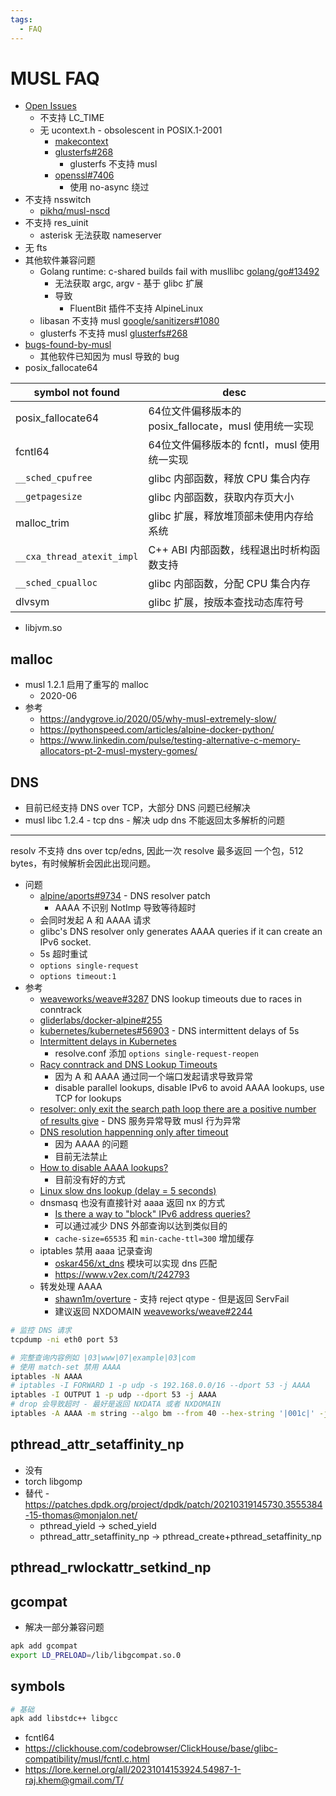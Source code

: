 ```yaml
---
tags:
  - FAQ
---
```


# MUSL FAQ

- [Open Issues](https://wiki.musl-libc.org/open-issues.html)
  - 不支持 LC_TIME
  - 无 ucontext.h - obsolescent in POSIX.1-2001
    - [makecontext](https://pubs.opengroup.org/onlinepubs/009695399/functions/makecontext.html#tag_03_356_08)
    - [glusterfs#268](https://github.com/gluster/glusterfs/issues/268)
      - glusterfs 不支持 musl
    - [openssl#7406](https://github.com/openssl/openssl/issues/7406)
      - 使用 no-async 绕过
- 不支持 nsswitch
  - [pikhq/musl-nscd](https://github.com/pikhq/musl-nscd)
- 不支持 res_uinit
  - asterisk 无法获取 nameserver
- 无 fts
- 其他软件兼容问题
  - Golang runtime: c-shared builds fail with musllibc
    [golang/go#13492](https://github.com/golang/go/issues/13492)
    - 无法获取 argc, argv - 基于 glibc 扩展
    - 导致
      - FluentBit 插件不支持 AlpineLinux
  - libasan 不支持 musl
    [google/sanitizers#1080](https://github.com/google/sanitizers/issues/1080)
  - glusterfs 不支持 musl [glusterfs#268](https://github.com/gluster/glusterfs/issues/268)
- [bugs-found-by-musl](https://wiki.musl-libc.org/bugs-found-by-musl.html)
  - 其他软件已知因为 musl 导致的 bug
- posix_fallocate64

| symbol not found           | desc                                                  |
| -------------------------- | ----------------------------------------------------- |
| posix_fallocate64          | 64位文件偏移版本的 posix_fallocate，musl 使用统一实现 |
| fcntl64                    | 64位文件偏移版本的 fcntl，musl 使用统一实现           |
| `__sched_cpufree`          | glibc 内部函数，释放 CPU 集合内存                     |
| `__getpagesize`            | glibc 内部函数，获取内存页大小                        |
| malloc_trim                | glibc 扩展，释放堆顶部未使用内存给系统                |
| `__cxa_thread_atexit_impl` | C++ ABI 内部函数，线程退出时析构函数支持              |
| `__sched_cpualloc`         | glibc 内部函数，分配 CPU 集合内存                     |
| dlvsym                     | glibc 扩展，按版本查找动态库符号                      |

- libjvm.so

## malloc

- musl 1.2.1 启用了重写的 malloc
  - 2020-06
- 参考
  - https://andygrove.io/2020/05/why-musl-extremely-slow/
  - https://pythonspeed.com/articles/alpine-docker-python/
  - https://www.linkedin.com/pulse/testing-alternative-c-memory-allocators-pt-2-musl-mystery-gomes/

## DNS

- 目前已经支持 DNS over TCP，大部分 DNS 问题已经解决
- musl libc 1.2.4 - tcp dns - 解决 udp dns 不能返回太多解析的问题

---

resolv 不支持 dns over tcp/edns, 因此一次 resolve 最多返回 一个包，512 bytes，有时候解析会因此出现问题。

- 问题
  - [alpine/aports#9734](https://gitlab.alpinelinux.org/alpine/aports/issues/9734) - DNS resolver patch
    - AAAA 不识别 NotImp 导致等待超时
  - 会同时发起 A 和 AAAA 请求
  - glibc's DNS resolver only generates AAAA queries if it can create an IPv6 socket.
  - 5s 超时重试
  - `options single-request`
  - `options timeout:1`
- 参考
  - [weaveworks/weave#3287](https://github.com/weaveworks/weave/issues/3287) DNS lookup timeouts due to races in conntrack
  - [gliderlabs/docker-alpine#255](https://github.com/gliderlabs/docker-alpine/issues/255)
  - [kubernetes/kubernetes#56903](https://github.com/kubernetes/kubernetes/issues/56903#issuecomment-462252499) - DNS intermittent delays of 5s
  - [Intermittent delays in Kubernetes](https://medium.com/techmindtickle/e9de8239e2fa)
    - resolve.conf 添加 `options single-request-reopen`
  - [Racy conntrack and DNS Lookup Timeouts](https://dzone.com/articles/racy-conntrack-and-dns-lookup-timeouts)
    - 因为 A 和 AAAA 通过同一个端口发起请求导致异常
    - disable parallel lookups, disable IPv6 to avoid AAAA lookups, use TCP for lookups
  - [resolver: only exit the search path loop there are a positive number of results give](https://www.openwall.com/lists/musl/2018/03/30/4) - DNS 服务异常导致 musl 行为异常
  - [DNS resolution happenning only after timeout](https://www.openwall.com/lists/musl/2017/10/04/6)
    - 因为 AAAA 的问题
    - 目前无法禁止
  - [How to disable AAAA lookups?](https://serverfault.com/questions/632665)
    - 目前没有好的方式
  - [Linux slow dns lookup (delay = 5 seconds)](https://www.math.tamu.edu/~comech/tools/linux-slow-dns-lookup/)
  - dnsmasq 也没有直接针对 aaaa 返回 nx 的方式
    - [Is there a way to "block" IPv6 address queries?](http://lists.thekelleys.org.uk/pipermail/dnsmasq-discuss/2005q2/000229.html)
    - 可以通过减少 DNS 外部查询以达到类似目的
    - `cache-size=65535` 和 `min-cache-ttl=300` 增加缓存
  - iptables 禁用 aaaa 记录查询
    - [oskar456/xt_dns](https://github.com/oskar456/xt_dns) 模块可以实现 dns 匹配
    - https://www.v2ex.com/t/242793
  - 转发处理 AAAA
    - [shawn1m/overture](https://github.com/shawn1m/overture) - 支持 reject qtype - 但是返回 ServFail
    - 建议返回 NXDOMAIN [weaveworks/weave#2244](https://github.com/weaveworks/weave/issues/2244)

```bash
# 监控 DNS 请求
tcpdump -ni eth0 port 53

# 完整查询内容例如 |03|www|07|example|03|com
# 使用 match-set 禁用 AAAA
iptables -N AAAA
# iptables -I FORWARD 1 -p udp -s 192.168.0.0/16 --dport 53 -j AAAA
iptables -I OUTPUT 1 -p udp --dport 53 -j AAAA
# drop 会导致超时 - 最好是返回 NXDATA 或者 NXDOMAIN
iptables -A AAAA -m string --algo bm --from 40 --hex-string '|001c|' -j DROP
```

## pthread_attr_setaffinity_np

- 没有
- torch libgomp
- 替代 - https://patches.dpdk.org/project/dpdk/patch/20210319145730.3555384-15-thomas@monjalon.net/
  - pthread_yield -> sched_yield
  - pthread_attr_setaffinity_np -> pthread_create+pthread_setaffinity_np

## pthread_rwlockattr_setkind_np

## gcompat

- 解决一部分兼容问题

```bash
apk add gcompat
export LD_PRELOAD=/lib/libgcompat.so.0
```

## symbols

```bash
# 基础
apk add libstdc++ libgcc
```

- fcntl64
- https://clickhouse.com/codebrowser/ClickHouse/base/glibc-compatibility/musl/fcntl.c.html
- https://lore.kernel.org/all/20231014153924.54987-1-raj.khem@gmail.com/T/
